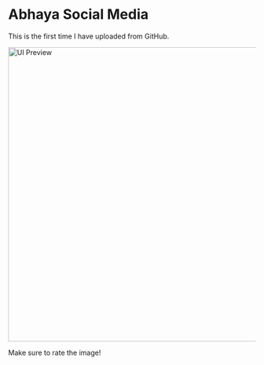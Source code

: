 # Abhaya Social Media  

This is the first time I have uploaded from GitHub.  

<img src="ui.png" alt="UI Preview" width="600"/>  

Make sure to rate the image!  
